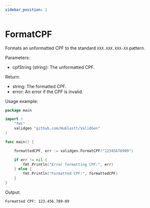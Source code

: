 ```yaml
---
sidebar_position: 2
---
```


# FormatCPF

Formats an unformatted CPF to the standard `XXX.XXX.XXX-XX` pattern.

Parameters:
- cpfString (string): The unformatted CPF.

Return:
- string: The formatted CPF.
- error: An error if the CPF is invalid.

Usage example:
```go
package main

import (
    "fmt"
    validgen "github.com/Hublastt/ValidGen"
)

func main() {

    formattedCPF, err := validgen.FormatCPF("12345678909")

    if err != nil {
        fmt.Println("Error formatting CPF:", err)
    } else {
        fmt.Println("Formatted CPF:", formattedCPF)
    }
}
```

Output:
```
Formatted CPF: 123.456.789-09
```
